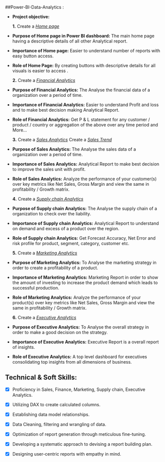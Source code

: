 ##Power-BI-Data-Analytics :


- **Project objective:** 

    **1.** Create a _[Home page](https://github.com/Arunasankari/Power-BI-Data-Analytics/blob/main/Home%20data%20analytics.pdf)_ 

- **Purpose of Home page in Power BI dashboard:** The main home page having a descriptive details of all other Analytical report.

- **Importance of Home page:** Easier to understand number of reports with easy button access.

- **Role of Home Page:** By creating buttons with descriptive details for all visuals is easier to access .



    **2.** Create a _[Financial Analytics](https://github.com/Arunasankari/Power-BI-Data-Analytics/blob/main/Financial%20Analytics.pdf)_ 

- **Purpose of Financial Analytics:** The Analyse the financial data of a organization over a period of time.

- **Importance of Financial Analytics:** Easier to understand Profit and loss and to make best decision making Analytical Report.

- **Role of Financial Analytics:** Get  P & L statement for any customer / product / country or aggregation of the above over any time period and More...



    **3.** Create a _[Sales Analytics](https://github.com/Arunasankari/Power-BI-Data-Analytics/blob/main/Sales%20Analytics.pdf)_ 
           Create a _[Sales Trend](https://github.com/Arunasankari/Power-BI-Data-Analytics/blob/main/Sales%20Trend%20tooltip%20for%20Sales.pdf)_ 

- **Purpose of Sales Analytics:** The Analyse the sales data of a organization over a period of time.

- **Importance of Sales Analytics:**  Analytical Report to make best decision to improve the sales unit with profit.

- **Role of Sales Analytics:** Analyze the performance of your customer(s) over key metrics like Net Sales, Gross Margin and view the same in profitability / Growth matrix.



    **4.** Create a _[Supply chain Analytics](https://github.com/Arunasankari/Power-BI-Data-Analytics/blob/main/Supplychain%20Analytics.pdf)_ 

- **Purpose of Supply chain Analytics:** The Analyse the supply chain of a organization to check over the liability.

- **Importance of Supply chain Analytics:**  Analytical Report to understand on demand and excess of a product over the region.

- **Role of Supply chain Analytics:** Get Forecast Accuracy, Net Error and risk profile for product, segment, category, customer etc.



   **5.** Create a _[Marketing Analytics](https://github.com/Arunasankari/Power-BI-Data-Analytics/blob/main/Marketing%20Analytics.pdf)_ 

- **Purpose of Marketing Analytics:** To Analyse the marketing strategy in order to create a profitability of a product. 

- **Importance of Marketing Analytics:**  Marketing Report in order to show the amount of investing to increase the product demand which leads to successful production.

- **Role of Marketing Analytics:** Analyze the performance of your product(s) over key metrics like Net Sales, Gross Margin and view the same in profitability / Growth matrix.



  **6.** Create a _[Executive Analytics](https://github.com/Arunasankari/Power-BI-Data-Analytics/blob/main/Executive%20Analytics.pdf)_ 

- **Purpose of Executive Analytics:** To Analyse the overall strategy in order to make a good decision on the strategy.

- **Importance of Executive Analytics:** Executive Report is a overall report of insights.	

- **Role of Executive Analytics:** A top level dashboard for executives consolidating top insights from all dimensions of business.


## Technical & Soft Skills:
- [x]	Proficiency in Sales, Finance, Marketing, Supply chain, Executive Analytics.
- [x]	Utilizing DAX to create calculated columns.
- [x]	Establishing data model relationships.
- [x]	Data Cleaning, filtering and wrangling of data.
- [x]	Optimization of report generation through meticulous fine-tuning.
- [x]	Developing a systematic approach to devising a report building plan.
- [x]   Designing user-centric reports with empathy in mind.

